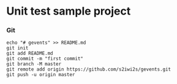 # Unit test sample project

### Git
```
echo "# gevents" >> README.md
git init
git add README.md
git commit -m "first commit"
git branch -M master
git remote add origin https://github.com/s2iwi2s/gevents.git
git push -u origin master
```
